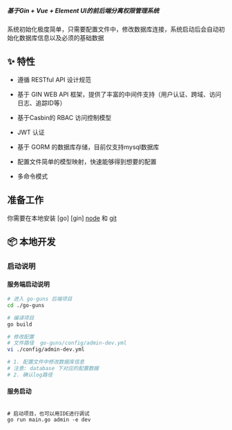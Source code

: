 ##### 基于Gin + Vue + Element UI的前后端分离权限管理系统 

系统初始化极度简单，只需要配置文件中，修改数据库连接，系统启动后会自动初始化数据库信息以及必须的基础数据


## ✨ 特性

- 遵循 RESTful API 设计规范

- 基于 GIN WEB API 框架，提供了丰富的中间件支持（用户认证、跨域、访问日志、追踪ID等）

- 基于Casbin的 RBAC 访问控制模型

- JWT 认证

- 基于 GORM 的数据库存储，目前仅支持mysql数据库

- 配置文件简单的模型映射，快速能够得到想要的配置

- 多命令模式

## 准备工作

你需要在本地安装 [go] [gin] [node](http://nodejs.org/) 和 [git](https://git-scm.com/) 


## 📦 本地开发

### 启动说明

#### 服务端启动说明

```bash
# 进入 go-guns 后端项目
cd ./go-guns

# 编译项目
go build

# 修改配置 
# 文件路径  go-guns/config/admin-dev.yml
vi ./config/admin-dev.yml 

# 1. 配置文件中修改数据库信息 
# 注意: database 下对应的配置数据
# 2. 确认log路径
```

#### 服务启动
```

# 启动项目，也可以用IDE进行调试
go run main.go admin -e dev

```


